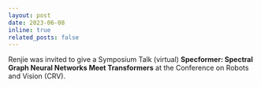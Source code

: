 ```yaml
---
layout: post
date: 2023-06-08
inline: true
related_posts: false
---
```


Renjie was invited to give a Symposium Talk (virtual) **Specformer: Spectral Graph Neural Networks Meet Transformers** at the Conference on Robots and Vision (CRV).
